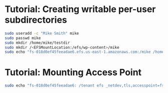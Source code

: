 # Tutorial: Creating writable per-user subdirectories
```bash
sudo useradd -c "Mike Smith" mike
sudo passwd mike
sudo mkdir /home/mike/testdir
sudo mkdir /<EFSMountLocation:/efs/wp-content>/mike
sudo echo "fs-018d0ef45feeadae6.efs.us-east-1.amazonaws.com:/mike /home/mike/testdir nfs nfsvers=4.1,rsize=1048576,wsize=1048576,hard,timeo=600,retrans=2,noresvport 0 0" | sudo tee -a /etc/fstab
```

# Tutorial: Mounting Access Point
```bash
sudo echo "fs-018d0ef45feeadae6: /tenant efs _netdev,tls,accesspoint=fsap-0de716f354b6861ba 0 0" | sudo tee -a /etc/fstab
```